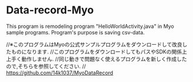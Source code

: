 # Data-record-Myo
This program is remodeling program "HelloWorldActivity.java" in Myo sample programs.
Program's purpose is saving csv-data.

//※このプログラムはMyoの公式サンプルプログラムをダウンロードして改良したものになります.
//このプログラムをダウンロードしてもパスやSDKの関係上上手く動作しません.
//同じ動きで問題なく使えるプログラムを新しく作成したので,そちらを参照してください.
// https://github.com/14k1037/MyoDataRecord
